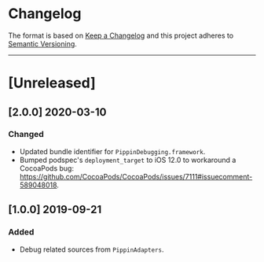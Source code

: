 # Changelog

The format is based on [Keep a Changelog](https://keepachangelog.com/en/1.0.0/) and this project adheres to [Semantic Versioning](https://semver.org/spec/v2.0.0.html).

---

# [Unreleased]

## [2.0.0] 2020-03-10

### Changed

- Updated bundle identifier for `PippinDebugging.framework`.
- Bumped podspec's `deployment_target` to iOS 12.0 to workaround a CocoaPods bug: https://github.com/CocoaPods/CocoaPods/issues/7111#issuecomment-589048018.


## [1.0.0] 2019-09-21

### Added

- Debug related sources from `PippinAdapters`.
